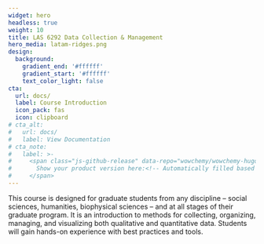```yaml
---
widget: hero
headless: true
weight: 10
title: LAS 6292 Data Collection & Management
hero_media: latam-ridges.png
design:
  background:
    gradient_end: '#ffffff'
    gradient_start: '#ffffff'
    text_color_light: false
cta:
  url: docs/
  label: Course Introduction
  icon_pack: fas
  icon: clipboard
# cta_alt:
#   url: docs/
#   label: View Documentation
# cta_note:
#   label: >-
#     <span class="js-github-release" data-repo="wowchemy/wowchemy-hugo-modules">
#       Show your product version here:<!-- Automatically filled based on data-repo value -->
#     </span>
---
```

This course is designed for graduate students from any discipline – social sciences, humanities, biophysical sciences – and at all stages of their graduate program. It is an introduction to methods for collecting, organizing, managing, and visualizing both qualitative and quantitative data. Students will gain hands-on experience with best practices and tools.



